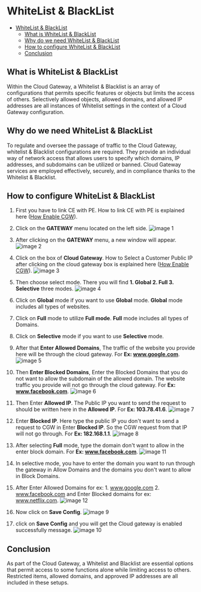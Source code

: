 # WhiteList & BlackList
<!-- TOC -->

- [WhiteList & BlackList](#whitelist--blacklist)
    - [What is WhiteList & BlackList](#what-is-whitelist--blacklist)
    - [Why do we need WhiteList & BlackList](#why-do-we-need-whitelist--blacklist)
    - [How to configure WhiteList & BlackList](#how-to-configure-whitelist--blacklist)
    - [Conclusion](#conclusion)

<!-- /TOC -->
## What is WhiteList & BlackList
Within the Cloud Gateway, a Whitelist & Blacklist is an array of configurations that permits specific features or objects but limits the access of others. Selectively allowed objects, allowed domains, and allowed IP addresses are all instances of Whitelist settings in the context of a Cloud Gateway configuration.
## Why do we need WhiteList & BlackList
To regulate and oversee the passage of traffic to the Cloud Gateway, whitelist & Blacklist configurations are required. They provide an individual way of network access that allows users to specify which domains, IP addresses, and subdomains can be utilized or banned. Cloud Gateway services are employed effectively, securely, and in compliance thanks to the Whitelist & Blacklist.
## How to configure WhiteList & BlackList
1. First you have to link CE with PE. How to link CE with PE is explained here ([How Enable CGW](#how-enable-cgw)). 
2. Click on the **GATEWAY** menu located on the left side.
   ![image 1](https://github.com/Nancypatel1103/ComplianceClient/assets/153616269/84bf2c8a-30ce-45b0-9c48-d2394f7609ce)

3. After clicking on the **GATEWAY** menu, a new window will appear.
  ![image 2](https://github.com/Nancypatel1103/ComplianceClient/assets/153616269/9e2cba70-b85d-4c5f-af14-73af76531cf1)

4. Click on the box of **Cloud Gateway**. How to Select a Customer Public IP after clicking on the cloud gateway box is explained here ([How Enable CGW](#how-enable-cgw)).
   ![image 3](https://github.com/Nancypatel1103/ComplianceClient/assets/153616269/b6785647-151b-4d2a-8f87-c13f834a8785)
   
5. Then choose select mode. There you will find **1. Global 2. Full 3. Selective** three modes.
   ![image 4](https://github.com/Nancypatel1103/ComplianceClient/assets/153616269/cadc0257-7112-4a4f-a717-dfa9d2197bb3)

6. Click on **Global** mode if you want to use **Global** mode. **Global** mode includes all types of websites.
7. Click on **Full** mode to utilize **Full mode**. **Full** mode includes all types of Domains.
8. Click on **Selective** mode if you want to use **Selective** mode. 
9. After that **Enter Allowed Domains**, The traffic of the website you provide here will be through the cloud gateway. For **Ex: www.google.com**.
   ![image 5](https://github.com/Nancypatel1103/ComplianceClient/assets/153616269/98f2b235-4e9f-44db-a69e-86e8cd9eb7f8)
   
10. Then **Enter Blocked Domains**, Enter the Blocked Domains that you do not want to allow the subdomain of the allowed domain. The website traffic you provide will not go through the cloud gateway. For **Ex: www.facebook.com**.
   ![image 6](https://github.com/Nancypatel1103/ComplianceClient/assets/153616269/f9023c62-e31b-4b12-885b-ce8a810351c7)

11. Then Enter **Allowed IP**. The Public IP you want to send the request to should be written here in the **Allowed IP**. For **Ex: 103.78.41.6**.
    ![image 7](https://github.com/Nancypatel1103/ComplianceClient/assets/153616269/750461e3-8b07-4e79-aaa8-6db0c8bcbb23)

12. Enter **Blocked IP**. Here type the public IP you don't want to send a request to CGW in Enter **Blocked IP**. So the CGW request from that IP will not go through. For **Ex: 182.168.1.1**.
    ![image 8](https://github.com/Nancypatel1103/ComplianceClient/assets/153616269/bb0503b9-2346-46fb-9dac-e19cb033da64)

13. After selecting **Full** mode, type the domain don't want to allow in the enter block domain. For **Ex: www.facebook.com**.
    ![image 11](https://github.com/Nancypatel1103/ComplianceClient/assets/153616269/45f6f15d-28f8-40bc-a4ce-9d5d708787cc)
14. In selective mode, you have to enter the domain you want to run through the gateway in Allow Domains and the domains you don't want to allow in Block Domains.
15. After Enter Allowed Domains for ex: 1. www.google.com 2. www.facebook.com and Enter Blocked domains for ex: www.netflix.com.
    ![image 12](https://github.com/Nancypatel1103/ComplianceClient/assets/153616269/7dc671dc-5b48-4be5-8c25-c3e84afd0674)

16. Now click on **Save Config**.
    ![image 9](https://github.com/Nancypatel1103/ComplianceClient/assets/153616269/72d4f776-2172-4ef4-9d26-0dd49ff5b8b6)

17. click on **Save Config** and you will get the Cloud gateway is enabled successfully message.
    ![image 10](https://github.com/Nancypatel1103/ComplianceClient/assets/153616269/c4132a2c-f1c2-4e40-af3a-feb37379a555)

## Conclusion
As part of the Cloud Gateway, a Whitelist and Blacklist are essential options that permit access to some functions alone while limiting access to others. Restricted items, allowed domains, and approved IP addresses are all included in these setups.
